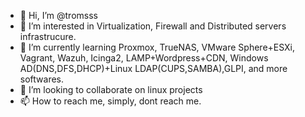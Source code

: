 - 👋 Hi, I’m @tromsss
- 👀 I’m interested in Virtualization, Firewall and Distributed servers infrastrucure.
- 🌱 I’m currently learning Proxmox, TrueNAS, VMware Sphere+ESXi, Vagrant, Wazuh, Icinga2, LAMP+Wordpress+CDN, Windows AD(DNS,DFS,DHCP)+Linux LDAP(CUPS,SAMBA),GLPI, and more softwares.
- 💞️ I’m looking to collaborate on linux projects
- 📫 How to reach me, simply, dont reach me.

<!---
tromsss/tromsss is a ✨ special ✨ repository because its `README.md` (this file) appears on your GitHub profile.
You can click the Preview link to take a look at your changes.
--->
